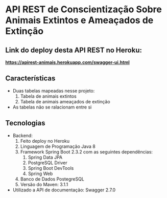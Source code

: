 # API REST de Conscientização Sobre Animais Extintos e Ameaçados de Extinção

## Link do deploy desta API REST no Heroku:
<strong>https://apirest-animais.herokuapp.com/swagger-ui.html</strong>

## Características
<ul>
  <li>Duas tabelas mapeadas nesse projeto:
    <ol>
      <li>Tabela de animais extintos</li>
      <li>Tabela de animais ameaçados de extinção</li>
    </ol>
  </li>
  <li>As tabelas não se ralacionam entre si</li>
</ul>

## Tecnologias
<ul>
  <li>Backend:
    <ol>
      <li>Feito deploy no Heroku</li>
      <li>Linguagem de Programação Java 8</li>
      <li>Framework Spring Boot 2.3.2 com as seguintes dependências:
        <ol>
          <li>Spring Data JPA</li>
          <li>PostgreSQL Driver</li>
          <li>Spring Boot DevTools</li>
          <li>Spring Web</li>
        </ol>
      </li>
      <li>Banco de Dados PostegreSQL</li>
      <li>Versão do Maven: 3.1.1</li>
    </ol>
  </li>
  <li>Utilizado a API de documentação: Swagger 2.7.0</li>
</ul>

